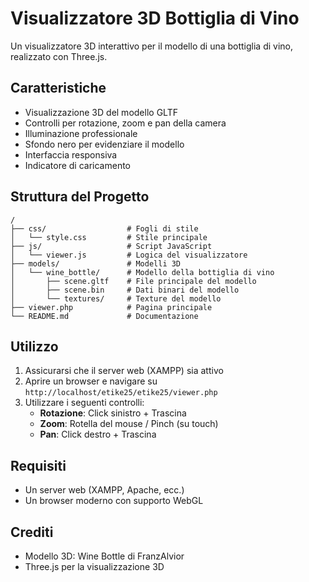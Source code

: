 # Visualizzatore 3D Bottiglia di Vino

Un visualizzatore 3D interattivo per il modello di una bottiglia di vino, realizzato con Three.js.

## Caratteristiche

- Visualizzazione 3D del modello GLTF
- Controlli per rotazione, zoom e pan della camera
- Illuminazione professionale
- Sfondo nero per evidenziare il modello
- Interfaccia responsiva
- Indicatore di caricamento

## Struttura del Progetto

```
/
├── css/                  # Fogli di stile
│   └── style.css         # Stile principale
├── js/                   # Script JavaScript
│   └── viewer.js         # Logica del visualizzatore
├── models/               # Modelli 3D
│   └── wine_bottle/      # Modello della bottiglia di vino
│       ├── scene.gltf    # File principale del modello
│       ├── scene.bin     # Dati binari del modello
│       └── textures/     # Texture del modello
├── viewer.php            # Pagina principale
└── README.md             # Documentazione
```

## Utilizzo

1. Assicurarsi che il server web (XAMPP) sia attivo
2. Aprire un browser e navigare su `http://localhost/etike25/etike25/viewer.php`
3. Utilizzare i seguenti controlli:
   - **Rotazione**: Click sinistro + Trascina
   - **Zoom**: Rotella del mouse / Pinch (su touch)
   - **Pan**: Click destro + Trascina

## Requisiti

- Un server web (XAMPP, Apache, ecc.)
- Un browser moderno con supporto WebGL

## Crediti

- Modello 3D: Wine Bottle di FranzAlvior
- Three.js per la visualizzazione 3D

